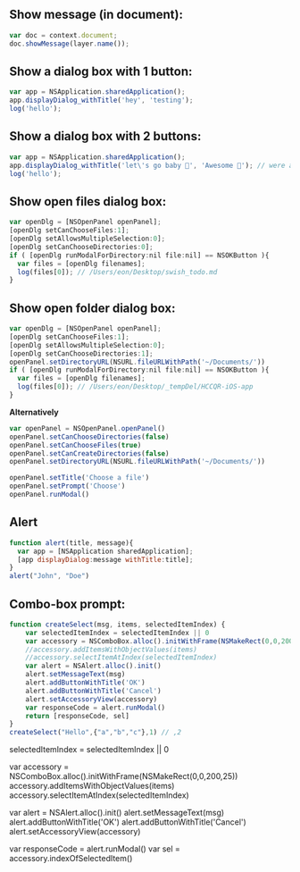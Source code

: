 ## Show message (in document):

```javascript
var doc = context.document;
doc.showMessage(layer.name());
```

## Show a dialog box with 1 button:

```javascript
var app = NSApplication.sharedApplication();
app.displayDialog_withTitle('hey', 'testing');
log('hello');
```

## Show a dialog box with 2 buttons:
```Javascript
var app = NSApplication.sharedApplication();
app.displayDialog_withTitle('let\'s go baby 💪', 'Awesome 🤗'); // were awesome is the title
log('hello');
```

## Show open files dialog box:

```javascript
var openDlg = [NSOpenPanel openPanel];
[openDlg setCanChooseFiles:1];
[openDlg setAllowsMultipleSelection:0];
[openDlg setCanChooseDirectories:0];
if ( [openDlg runModalForDirectory:nil file:nil] == NSOKButton ){
  var files = [openDlg filenames];
  log(files[0]); // /Users/eon/Desktop/swish_todo.md
}
```

## Show open folder dialog box:

```javascript
var openDlg = [NSOpenPanel openPanel];
[openDlg setCanChooseFiles:1];
[openDlg setAllowsMultipleSelection:0];
[openDlg setCanChooseDirectories:1];
openPanel.setDirectoryURL(NSURL.fileURLWithPath('~/Documents/'))
if ( [openDlg runModalForDirectory:nil file:nil] == NSOKButton ){
  var files = [openDlg filenames];
  log(files[0]); // /Users/eon/Desktop/_tempDel/HCCQR-iOS-app
}
```
**Alternatively**

```javascript
var openPanel = NSOpenPanel.openPanel()
openPanel.setCanChooseDirectories(false)
openPanel.setCanChooseFiles(true)
openPanel.setCanCreateDirectories(false)
openPanel.setDirectoryURL(NSURL.fileURLWithPath('~/Documents/'))

openPanel.setTitle('Choose a file')
openPanel.setPrompt('Choose')
openPanel.runModal()
```

## Alert

```javascript
function alert(title, message){
  var app = [NSApplication sharedApplication];
  [app displayDialog:message withTitle:title];
}
alert("John", "Doe")
```

## Combo-box prompt:

```javascript
function createSelect(msg, items, selectedItemIndex) {
	var selectedItemIndex = selectedItemIndex || 0
	var accessory = NSComboBox.alloc().initWithFrame(NSMakeRect(0,0,200,25))
	//accessory.addItemsWithObjectValues(items)
	//accessory.selectItemAtIndex(selectedItemIndex)
	var alert = NSAlert.alloc().init()
	alert.setMessageText(msg)
	alert.addButtonWithTitle('OK')
	alert.addButtonWithTitle('Cancel')
	alert.setAccessoryView(accessory)
	var responseCode = alert.runModal()
	return [responseCode, sel]
}
createSelect("Hello",{"a","b","c"},1) // ,2
```


  selectedItemIndex = selectedItemIndex || 0

  var accessory = NSComboBox.alloc().initWithFrame(NSMakeRect(0,0,200,25))
  accessory.addItemsWithObjectValues(items)
  accessory.selectItemAtIndex(selectedItemIndex)

  var alert = NSAlert.alloc().init()
  alert.setMessageText(msg)
  alert.addButtonWithTitle('OK')
  alert.addButtonWithTitle('Cancel')
  alert.setAccessoryView(accessory)

  var responseCode = alert.runModal()
  var sel = accessory.indexOfSelectedItem()
